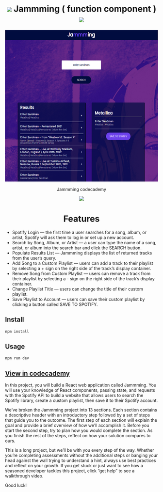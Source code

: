 **<h1 align="center"><img src="https://media.giphy.com/media/ObNTw8Uzwy6KQ/giphy.gif" width="30px"> Jammming ( function component ) <img src="https://media.giphy.com/media/ObNTw8Uzwy6KQ/giphy.gif" width="30px"></h1>** 

<div align="center">
<img src="https://raw.githubusercontent.com/supel2nova/jammming-pyco2-jsd/main/public/imgrd.png" width="700" height="500"/>
</div>

<div align="center">
<p align="center">
    <p>Jammming codecademy</p>
    <a target="_blank" href="http://jammming-pyco2.surge.sh/"><img src="https://img.shields.io/badge/DEMO-Link-blue?style=for-the-badge"></a>
  </p>
  </div>
  
  
  **<h1 align="center"> Features </h1>** 

* Spotify Login — the first time a user searches for a song, album, or artist, Spotify will ask them to log in or set up a new account.
* Search by Song, Album, or Artist — a user can type the name of a song, artist, or album into the search bar and click the SEARCH button.
* Populate Results List — Jammming displays the list of returned tracks from the user’s query.
* Add Song to a Custom Playlist — users can add a track to their playlist by selecting a + sign on the right side of the track’s display container.
* Remove Song from Custom Playlist — users can remove a track from their playlist by selecting a - sign on the right side of the track’s display container.
* Change Playlist Title — users can change the title of their custom playlist.
* Save Playlist to Account — users can save their custom playlist by clicking a button called SAVE TO SPOTIFY.

## Install

```sh
npm install
```

## Usage

```sh
npm run dev
```


## [View in codecademy](https://www.codecademy.com/paths/build-web-apps-with-react/tracks/react-capstone/modules/jammming-capstone/projects/jammming-prj)


In this project, you will build a React web application called Jammming. You will use your knowledge of React components, passing state, and requests with the Spotify API to build a website that allows users to search the Spotify library, create a custom playlist, then save it to their Spotify account.

We’ve broken the Jammming project into 13 sections. Each section contains a descriptive header with an introductory step followed by a set of steps that guide you to the outcome. The first step of each section will explain the goal and provide a brief overview of how we’ll accomplish it. Before you start the second step, try to plan how you would complete the section. As you finish the rest of the steps, reflect on how your solution compares to ours.

This is a long project, but we’ll be with you every step of the way. Whether you’re completing assessments without the additional steps or banging your head against the wall trying to understand a hint, always use best practices and reflect on your growth. If you get stuck or just want to see how a seasoned developer tackles this project, click “get help” to see a walkthrough video.

Good luck!
